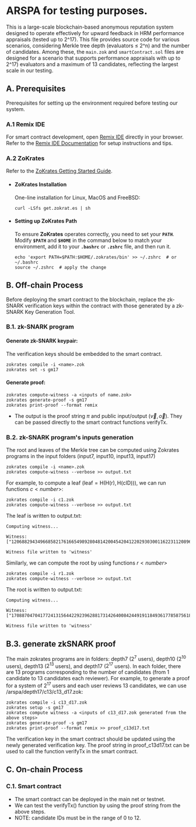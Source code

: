 # ARSPA for testing purposes.
This is a large-scale blockchain-based anonymous reputation system designed to operate effectively for upward feedback in HRM performance appraisals (tested up to 2^17). This file provides source code for various scenarios, considering Merkle tree depth (evaluators ≤ 2^n) and the number of candidates. Among these, the `main.zok` and `smartContract.sol` files are designed for a scenario that supports performance appraisals with up to 2^17) evaluators and a maximum of 13 candidates, reflecting the largest scale in our testing.


## A. Prerequisites
Prerequisites for setting up the environment required before testing our system.

### A.1 Remix IDE
For smart contract development, open [Remix IDE](https://remix.ethereum.org/) directly in your browser.  
Refer to the [Remix IDE Documentation](https://remix-ide.readthedocs.io/en/latest/) for setup instructions and tips.

### A.2 ZoKrates
Refer to the [ZoKrates Getting Started Guide](https://zokrates.github.io/gettingstarted.html).

- #### ZoKrates Installation  
  One-line installation for Linux, MacOS and FreeBSD:
  ```
  curl -LSfs get.zokrat.es | sh
  ```
- #### Setting up ZoKrates Path  
  To ensure **ZoKrates** operates correctly, you need to set your **`PATH`**. Modify **`$PATH`** and **`$HOME`** in the command below to match your environment, add it to your **`.bashrc`** or **`.zshrc`** file, and then run it.


  ```
  echo 'export PATH=$PATH:$HOME/.zokrates/bin' >> ~/.zshrc  # or ~/.bashrc
  source ~/.zshrc  # apply the change
  ```

## B. Off-chain Process 
Before deploying the smart contract to the blockchain, replace the zk-SNARK verification keys within the contract with those generated by a zk-SNARK Key Generation Tool.

### B.1. zk-SNARK program
  #### Generate zk-SNARK keypair: 
  The verification keys should be embedded to the smart contract.
  ```
  zokrates compile -i <name>.zok
  zokrates set -s gm17
  ```
  #### Generate proof:
  ```
  zokrates compute-witness -a <inputs of name.zok>
  zokrates generate-proof -s gm17
  zokrates print-proof --format remix
  ```
- The output is the proof string $\pi$ and public input/output ($\vec{v},\vec{o}$). They can be passed directly to the smart contract functions $\mathsf{verifyTx}$.

### B.2. zk-SNARK program's inputs generation
The root and leaves of the Merkle tree can be computed using Zokrates programs in the input folders (input7, input10, input13, input17)
  ```
  zokrates compile -i <name>.zok
  zokrates compute-witness --verbose >> output.txt
  ```

For example, to compute a leaf ($\mathsf{leaf = H(H(r),H(cID))}$), we can run functions $c<number>$:
  ```
  zokrates compile -i c1.zok
  zokrates compute-witness --verbose >> output.txt
  ```

The leaf is written to output.txt:
  ```
  Computing witness...

  Witness: 
  ["12068829434966858217616654989280481420045420412202930300116223112089659876982"]

  Witness file written to 'witness'
  ```

Similarly, we can compute the root by using functions $r<number>$
  ```
  zokrates compile -i r1.zok
  zokrates compute-witness --verbose >> output.txt
  ```

The root is written to output.txt:
  ```
  Computing witness...

  Witness: 
  ["17088704704177241315644229239628817314264008424491911849361778587561865360994"]

  Witness file written to 'witness'
  ```
## B.3. generate zkSNARK proof
The main zokrates programs are in folders: depth7 ($2^7$ users), depth10 ($2^{10}$ users), depth13 ($2^{13}$ users), and depth17 ($2^{17}$ users).
In each folder, there are 13 programs corresponding to the number of candidates (from 1 candidate to 13 candidates each reviewer).
For example, to generate a proof for a system of $2^{17}$ users and each user reviews 13 candidates, we can use /arspa/depth17/c13/c13_d17.zok:
  ```
  zokrates compile -i c13_d17.zok
  zokrates setup -s gm17
  zokrates compute witness -a <inputs of c13_d17.zok generated from the above steps>
  zokrates generate-proof -s gm17
  zokrates print-proof --format remix >> proof_c13d17.txt
  ```
The verification key in the smart contract should be updated using the newly generated verification key.
The proof string in proof_c13d17.txt can be used to call the function verifyTx in the smart contract.

## C. On-chain Process
### C.1. Smart contract
- The smart contract can be deployed in the main net or testnet.
- We can test the verifyTx() function by using the proof string from the above steps.
- NOTE: candidate IDs must be in the range of 0 to 12.
